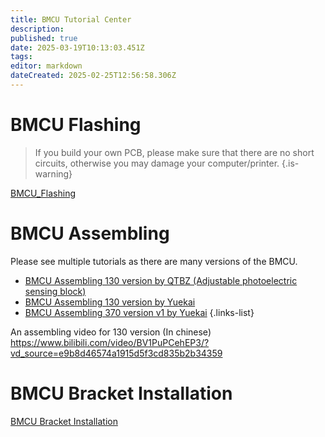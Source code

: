 ```yaml
---
title: BMCU Tutorial Center
description: 
published: true
date: 2025-03-19T10:13:03.451Z
tags: 
editor: markdown
dateCreated: 2025-02-25T12:56:58.306Z
---
```


# BMCU Flashing
> If you build your own PCB, please make sure that there are no short circuits, otherwise you may damage your computer/printer.
{.is-warning}

[BMCU_Flashing](/BMCU/BMCU_Tutorial/BMCU_Flashing)

# BMCU Assembling

Please see multiple tutorials as there are many versions of the BMCU.

- [BMCU Assembling 130 version by QTBZ (Adjustable photoelectric sensing block)](/BMCU/BMCU_Tutorial_Center/Assembling)
- [BMCU Assembling 130 version by Yuekai](/BMCU/BMCU_Tutorial_Center/BMCU_Assembling_130_Yuekai)
- [BMCU Assembling 370 version v1 by Yuekai](/BMCU/BMCU_Tutorial_Center/BMCU_Assembling_370_v1_Yuekai)
{.links-list}


An assembling video for 130 version (In chinese)
https://www.bilibili.com/video/BV1PuPCehEP3/?vd_source=e9b8d46574a1915d5f3cd835b2b34359
  
# BMCU Bracket Installation
[BMCU Bracket Installation](/BMCU/BMCU_Tutorial/BMCU_Mounting)